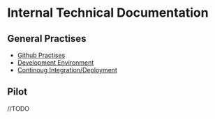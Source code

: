 # Internal Technical Documentation

## General Practises

- [Github Practises](./development.md)
- [Development Environment](./development.md)
- [Continoug Integration/Deployment](./CI.md)

## Pilot

//TODO